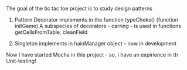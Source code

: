 The goal of the tic tac toe project is to study design patterns

1) Pattern Decorator implements in the function typeCheks() (function initGame)
A subspecies of decorators - carring - is used in functions getCellsFromTable, cleanField

2) Singleton implements in hainManager object - now in development 

Now I have started Mocha in this project - so, i have an expirience in th Unit-testing!